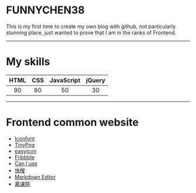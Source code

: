 # FUNNYCHEN38

This is my first time to create my own blog with github, not particularly stunning place, just wanted to prove that I am in the ranks of Frontend.

---

# My skills

|    HTML    |    CSS    | JavaScript | jQuery |
|   :----:   |   :---:   |:----------:| :----: |
|     90     |    80     |     50     |   30   |

---

# Frontend common website

* [Iconfont](http://www.iconfont.cn/)
* [TinyPng](https://tinypng.com/)
* [easyicon](http://www.easyicon.net/)
* [Fribbble](http://fribbble.com/)
* [Can I use](http://caniuse.com/)
* [快搜](http://so.chongbuluo.com/)
* [Markdown Editor](http://jbt.github.io/markdown*editor/#4wIA)
* [慕课网](http://www.imooc.com/)